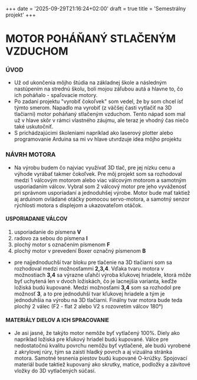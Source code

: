 +++
date = '2025-09-29T21:16:24+02:00'
draft = true
title = 'Semestrálny projekt'
+++
# MOTOR POHÁŇANÝ STLAČENÝM VZDUCHOM
<!--more-->
### ÚVOD

- Už od ukončenia môjho štúdia na základnej škole a následným nastúpením na strednú školu, boli mojou záľubou autá a hlavne to, čo ich poháňalo - spaľovacie motory. 
- Po zadaní projektu "vyrobiť čokoľvek" som vedel, že by som chcel ísť týmto smerom. Napadlo ma vyrobiť (z väčšej časti vytlačiť na 3D tlačiarni) motor poháňaný stlačeným vzduchom. Tento nápad som mal už v hlave skôr v rámci vlastného záujmu, ale teraz je vhodný čas niečo také uskutočniť. 
- S prichádzajúcimi školeniami napríklad ako laserový plotter alebo programovanie Arduina sa mi vv hlave utvrdzuje idea môjho projektu

 ### NÁVRH MOTORA
- Na výrobu budem čo najviac využívať 3D tlač, pre jej nízku cenu a výhode vyrábať takmer čokoľvek. Pre môj projekt som sa rozhodoval medzi 1 válcovým motorom alebo viac válcovým motorom a samotným usporiadaním válcov. Vybral som 2 válcový motor pre jeho vyváženosť pri správnom usporiadaní a jednoduhšej výrobe. Motor bude mať taktiež aj arduinom ovládané otáčky pomocou servo-motora, a samotný senzor rýchlosti motora s displejom a ukazovateľom otáčok.

#### USPORIADANIE VÁLCOV
1. usporiadanie do písmena __V__
2. radovo za sebou do písmena __I__
3. plochý motor s označením písmenom __F__
4. plochý motor v prevedení Boxer označný písmenom __B__

- pre najjednoduchší tvar bloku pre tlačenie na 3D tlačiarni som sa rozhodoval medzi možnosťammi __2,3,4__. Vďaka tvaru motora v možnostiach __3,4__ sa výrazne uľahčí výroba kľukovej hriadele, ktorá môže byť uchytená len v dvoch ložiskách, čo je lacnejšia varianta, keďže ložiská budú kupované. Medzi možnosťami __3,4__ som sa rozhodol pre možnosť __3__, a to pre jednoduhší tvar kľukovej hriadele a tým je jednoduhšia na výrobu na 3D tlačiarni. Finálny tvar motora bude teda plochý 2 válec (F2 - flat 2 alebo V2 s rozovretím válcov 180°)

#### MATERIÁLY DIELOV A ICH SPRACOVANIE
- Je asi jasné, že takýto motor nemôže byť vytlačený 100%. Diely ako napríklad ložiská pre kľukový hriadel budú kupované. Válce pre nedostatočnú kvalitu povrchu nemôžu byť vytlačené, ale budú vyrobené z akrylovej rúry, tým sa zaistí hladký povrch a aj vizuálna stránka motora.
Samotné tesnenia piestov budú kupované O-krúžky. Spojovací materiál bude taktiež kupovaný ako skrutky, matice, podložky a závitové vložky do 3D vytlačených súčasí.


